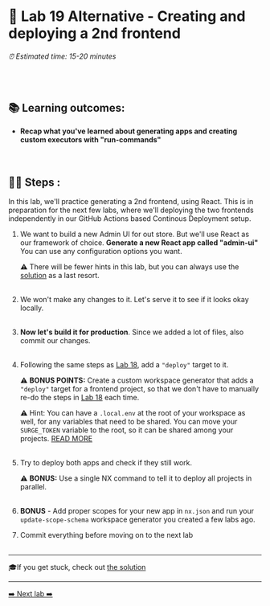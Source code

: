 # 🧲 Lab 19 Alternative - Creating and deploying a 2nd frontend

###### ⏰ Estimated time: 15-20 minutes
<br />

## 📚 Learning outcomes:

- **Recap what you've learned about generating apps and creating custom executors with "run-commands"**
<br /><br /><br />

## 🏋️‍♀️ Steps :

In this lab, we'll practice generating a 2nd frontend, using React. This is in preparation for the next few labs, where we'll
deploying the two frontends independently in our GitHub Actions based Continous Deployment setup.

1. We want to build a new Admin UI for out store. But we'll use React as our framework of choice. 
   **Generate a new React app called "admin-ui"**
   You can use any configuration options you want.

   ⚠️ There will be fewer hints in this lab, but you can always use the [solution](SOLUTION.md) as a last resort.
   <br /> <br />
   
2. We won't make any changes to it. Let's serve it to see if it looks okay locally.
   <br /> <br />

3. **Now let's build it for production**. Since we added a lot of files, also commit our changes.
   <br /> <br />

4. Following the same steps as [Lab 18](../lab18/LAB.md), add a `"deploy"` target to it. 

   ⚠️ **BONUS POINTS:** Create a custom workspace generator that adds a `"deploy"` target for a frontend project, so that we don't have to manually re-do the steps in [Lab 18](../lab18/LAB.md) each time.
   
   ⚠️ Hint: You can have a `.local.env` at the root of your workspace as well, for any variables that need to be shared.
   You can move your `SURGE_TOKEN` variable to the root, so it can be shared among your projects. [READ MORE](https://nx.dev/latest/react/guides/environment-variables#loading-environment-variables)
   <br /> <br />
   
5. Try to deploy both apps and check if they still work.

   ⚠️ **BONUS:** Use a single NX command to tell it to deploy all projects in parallel.
   <br /> <br />

6. **BONUS** - Add proper scopes for your new app in `nx.json` and run your `update-scope-schema` workspace generator you created a few labs ago.
   <br />

7. Commit everything before moving on to the next lab
   <br /> <br />

---

🎓If you get stuck, check out [the solution](SOLUTION.md)

---

[➡️ Next lab ➡️](../lab20-alt/LAB.md)
